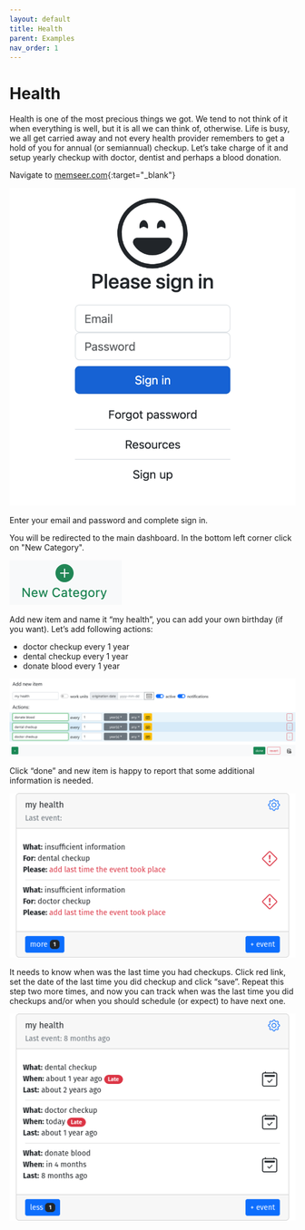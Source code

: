 ```yaml
---
layout: default 
title: Health
parent: Examples
nav_order: 1
---
```


# Health

Health is one of the most precious things we got. We tend to not think of it when everything is well, but it is all we can think of, otherwise. Life is busy,
we all get carried away and not every health provider remembers to get a hold of you for annual (or semiannual) checkup. Let’s take charge of it and setup
yearly checkup with doctor, dentist and perhaps a blood donation.

Navigate to [memseer.com](https://memseer.com){:target="_blank"}

![](../../assets/images/guides/sign_up/signin.jpg)

Enter your email and password and complete sign in. 

You will be redirected to the main dashboard. In the bottom left corner click on "New Category".

![](../../assets/images/examples/health/add_new_category.jpg)

Add new item and name it “my health”, you can add your own birthday (if you want). Let’s add following actions:

* doctor checkup every 1 year
* dental checkup every 1 year
* donate blood every 1 year

![](../../assets/images/examples/health/new_item.png)

Click “done” and new item is happy to report that some additional information is needed.

![](../../assets/images/examples/health/insufficient_info.png)

It needs to know when was the last time you had checkups. Click red link, set the date of the last time you did checkup and click “save”. 
Repeat this step two more times, and now you can track when was the last time you did checkups and/or when you should schedule (or expect) to have next one.

![](../../assets/images/examples/health/dashboard.png)
